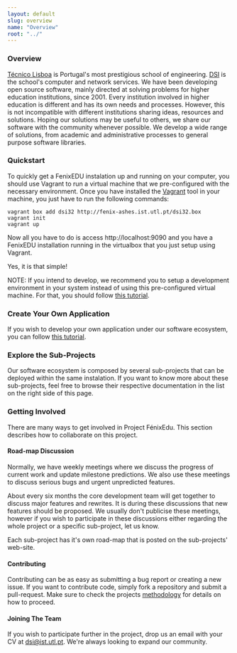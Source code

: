 ```yaml
---
layout: default
slug: overview
name: "Overview"
root: "../"
---
```


### Overview

[Técnico Lisboa][Técnico Lisboa] is Portugal's most prestigious school of
engineering. [DSI][DSI] is the school's computer and network services. We have
been developing open source software, mainly directed at solving problems for
higher education institutions, since 2001. Every institution involved in higher
education is different and has its own needs and processes. However, this is
not incompatible with different institutions sharing ideas, resources and
solutions. Hoping our solutions may be useful to others, we share our software
with the community whenever possible. We develop a wide range of solutions,
from academic and administrative processes to general purpose software
libraries.

### Quickstart
To quickly get a FenixEDU instalation up and running on your computer, you should use
Vagrant to run a virtual machine that we pre-configured with the necessary environment.
Once you have installed the [Vagrant][Vagrant] tool in your machine, you just have to run the
following commands:

	vagrant box add dsi32 http://fenix-ashes.ist.utl.pt/dsi32.box
	vagrant init
	vagrant up

Now all you have to do is access http://localhost:9090 and you have a FenixEDU installation
running in the virtualbox that you just setup using Vagrant.

Yes, it is that simple!

NOTE: If you intend to develop, we recommend you to setup a development environment in your
system instead of using this pre-configured virtual machine. For that, you should follow
[this tutorial][Setup your development environment].

### Create Your Own Application

If you wish to develop your own application under our software ecosystem, you can follow [this tutorial][Create your own application].

### Explore the Sub-Projects

Our software ecosystem is composed by several sub-projects that can be deployed within the same instalation. If you want to know more about these sub-projects, feel free to browse their respective documentation in the list on the right side of this page.

### Getting Involved

There are many ways to get involved in Project FénixEdu. This section describes
how to collaborate on this project.

#### Road-map Discussion

Normally, we have weekly meetings where we discuss the progress of current work
and update milestone predictions. We also use these meetings to discuss serious bugs
and urgent unpredicted features.

About every six months the core development team will get together to discuss
major features and rewrites. It is during these discussions that new features
should be proposed. We usually don't publicise these meetings, however if you
wish to participate in these discussions either regarding the whole project or
a specific sub-project, let us know.

Each sub-project has it's own road-map that is posted on the sub-projects' 
web-site.

#### Contributing

Contributing can be as easy as submitting a bug report or creating a new issue.
If you want to contribute code, simply fork a repository and submit a pull-request.
Make sure to check the projects [methodology][methodology] for details on how to proceed.

#### Joining The Team

If you wish to participate further in the project, drop us an email with your
CV at [dsi@ist.utl.pt][dsi@ist.utl.pt]. We're always looking to expand our
community.

[Técnico Lisboa]: http://www.ist.utl.pt/
[DSI]: http://dsi.ist.utl.pt/
[methodology]: methodology
[Setup your development environment]: /tutorials/setup-your-development-environment/
[Create your own application]: /tutorials/create-your-own-application/
[Vagrant]: http://vagrantup.com/
[dsi@ist.utl.pt]: mailto:dsi@ist.utl.pt